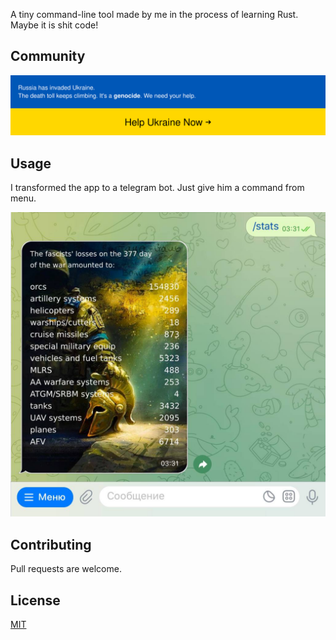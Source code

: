 A tiny command-line tool made by me in the process of learning Rust. Maybe it is shit code!

## Community

<a href="https://stand-with-ukraine.pp.ua/"><img src="https://raw.githubusercontent.com/vshymanskyy/StandWithUkraine/main/banner2-direct.svg" width="1700"></a>


## Usage

I transformed the app to a telegram bot.
Just give him a command from menu.

![screenshot](https://github.com/Boris-creator/trident/blob/media/demo.png?raw=true)
## Contributing

Pull requests are welcome. 

## License

[MIT](https://choosealicense.com/licenses/mit/)
